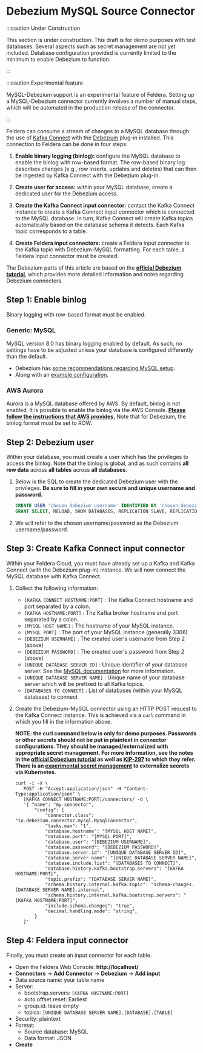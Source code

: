 # Debezium MySQL Source Connector

:::caution Under Construction

This section is under construction.
This draft is for demo purposes with test databases.
Several aspects such as secret management are not yet included.
Database configuration provided is currently limited to the minimum to enable Debezium to function.

:::


:::caution Experimental feature

MySQL-Debezium support is an experimental feature of Feldera. Setting up a MySQL-Debezium
connector currently involves a number of manual steps, which will be automated
in the production release of the connector.

:::

Feldera can consume a stream of changes to a MySQL database through the use of
[Kafka Connect](https://docs.confluent.io/platform/current/connect/index.html)
with the [Debezium](https://debezium.io/) plug-in installed.
This connection to Feldera can be done in four steps:

1. **Enable binary logging (binlog):** configure the MySQL database to enable the
   binlog with row-based format. The row-based binary log describes changes
   (e.g., row inserts, updates and deletes) that can then be ingested by
   Kafka Connect with the Debezium plug-in.

2. **Create user for access:** within your MySQL database, create a dedicated user
   for the Debezium access.

3. **Create the Kafka Connect input connector:** contact the Kafka Connect instance
   to create a Kafka Connect input connector which is connected to the MySQL database.
   In turn, Kafka Connect will create Kafka topics automatically based on the database
   schema it detects. Each Kafka topic corresponds to a table.

4. **Create Feldera input connectors:** create a Feldera input connector to the
   Kafka topic with Debezium-MySQL formatting. For each table, a Feldera input
   connector must be created.
   

The Debezium parts of this article are based on the [**official Debezium tutorial**](https://debezium.io/documentation/reference/tutorial.html),
which provides more detailed information and notes regarding Debezium connectors.


## Step 1: Enable binlog

Binary logging with row-based format must be enabled.


### Generic: MySQL

MySQL version 8.0 has binary logging enabled by default.
As such, no settings have to be adjusted unless your database
is configured differently than the default.
* Debezium has [some recommendations regarding MySQL setup](https://debezium.io/documentation/reference/stable/connectors/mysql.html#setting-up-mysql).
* Along with an [example configuration](https://github.com/debezium/container-images/blob/main/examples/mysql/2.3/mysql.cnf).


### AWS Aurora

Aurora is a MySQL database offered by AWS. By default, binlog is not enabled.
It is possible to enable the binlog via the AWS Console.
[**Please follow the instructions that AWS provides.**](https://docs.aws.amazon.com/AmazonRDS/latest/AuroraUserGuide/USER_LogAccess.MySQL.BinaryFormat.html)
Note that for Debezium, the binlog format must be set to ROW.


## Step 2: Debezium user

Within your database, you must create a user which has the privileges
to access the binlog. Note that the binlog is global, and as such contains
**all row data** across **all tables** across **all databases**.

1. Below is the SQL to create the dedicated Debezium user with the privileges.
   **Be sure to fill in your own secure and unique username and password.**

   ```sql
   CREATE USER 'chosen_debezium_username' IDENTIFIED BY 'chosen_debezium_password';
   GRANT SELECT, RELOAD, SHOW DATABASES, REPLICATION SLAVE, REPLICATION CLIENT, LOCK TABLES ON *.* TO 'debezium';
   ```

2. We will refer to the chosen username/password as the Debezium username/password.


## Step 3: Create Kafka Connect input connector

Within your Feldera Cloud, you must have already set up a Kafka and
Kafka Connect (with the Debezium plug-in) instance.
We will now connect the MySQL database with Kafka Connect.

1. Collect the following information:

    * `[KAFKA CONNECT HOSTNAME:PORT]` : The Kafka Connect hostname and port separated by a colon.
    * `[KAFKA HOSTNAME:PORT]` : The Kafka broker hostname and port separated by a colon.
    * `[MYSQL HOST NAME]` : The hostname of your MySQL instance.
    * `[MYSQL PORT]` : The port of your MySQL instance (generally 3306)
    * `[DEBEZIUM USERNAME]` : The created user's username from Step 2 (above)
    * `[DEBEZIUM PASSWORD]` : The created user's password from Step 2 (above)
    * `[UNIQUE DATABASE SERVER ID]` : Unique identifier of your database server. See the [MySQL documentation](https://dev.mysql.com/doc/refman/8.0/en/replication-options.html) for more information.
    * `[UNIQUE DATABASE SERVER NAME]` : Unique name of your database server which will be prefixed to all Kafka topics.
    * `[DATABASES TO CONNECT]` : List of databases (within your MySQL database) to connect

2. Create the Debezium-MySQL connector using an HTTP POST request to the
   Kafka Connect instance. This is achieved via a `curl` command in which you fill
   in the information above.

   **NOTE: the curl command below is only for demo purposes.
   Passwords or other secrets should not be put in plaintext in connector configurations.
   They should be managed/externalized with appropriate secret management.
   For more information, see the notes in the 
   [official Debezium tutorial](https://debezium.io/documentation/reference/tutorial.html)
   as well as [KIP-297](https://cwiki.apache.org/confluence/display/KAFKA/KIP-297%3A+Externalizing+Secrets+for+Connect+Configurations)
   to which they refer. There is an [experimental secret management](../../cloud/secret-management)
   to externalize secrets via Kubernetes.**

   ```
   curl -i -X \
      POST -H "Accept:application/json" -H "Content-Type:application/json" \
      [KAFKA CONNECT HOSTNAME:PORT]/connectors/ -d \
      '{ "name": "my-connector",
          "config": {
              "connector.class": "io.debezium.connector.mysql.MySqlConnector",
              "tasks.max": "1",
              "database.hostname": "[MYSQL HOST NAME]",
              "database.port": "[MYSQL PORT]",
              "database.user": "[DEBEZIUM USERNAME]",
              "database.password": "[DEBEZIUM PASSWORD]",
              "database.server.id": "[UNIQUE DATABASE SERVER ID]",
              "database.server.name": "[UNIQUE DATABASE SERVER NAME]",
              "database.include.list": "[DATABASES TO CONNECT]",
              "database.history.kafka.bootstrap.servers": "[KAFKA HOSTNAME:PORT]",
              "topic.prefix": "[DATABASE SERVER NAME]",
              "schema.history.internal.kafka.topic": "schema-changes.[DATABASE SERVER NAME].internal",
              "schema.history.internal.kafka.bootstrap.servers": "[KAFKA HOSTNAME:PORT]",
              "include.schema.changes": "true",
              "decimal.handling.mode": "string",
          }
      }'
    ```


## Step 4: Feldera input connector

Finally, you must create an input connector for each table.

* Open the Feldera Web Console: **http://localhost/**
* **Connectors** -> **Add Connector** -> **Debezium** -> **Add input**
* Data source name: your table name
* Server:
    * bootstrap.servers: `[KAFKA HOSTNAME:PORT]`
    * auto.offset.reset: Earliest
    * group.id: leave empty
    * topics: `[UNIQUE DATABASE SERVER NAME].[DATABASE].[TABLE]`
* Security: plaintext
* Format:
    * Source database: MySQL
    * Data format: JSON
* **Create**
